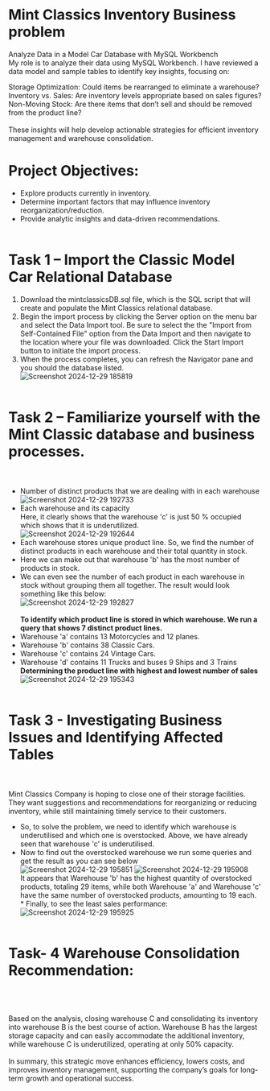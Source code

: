 # Mint Classics Inventory Business problem
Analyze Data in a Model Car Database with MySQL Workbench<br>
My role is to analyze their data using MySQL Workbench. I have reviewed a data model and sample tables to identify key insights, focusing on:

Storage Optimization: Could items be rearranged to eliminate a warehouse?<br>
Inventory vs. Sales: Are inventory levels appropriate based on sales figures?<br>
Non-Moving Stock: Are there items that don’t sell and should be removed from the product line?<br><br>
These insights will help develop actionable strategies for efficient inventory management and warehouse consolidation.

# Project Objectives:
* Explore products currently in inventory.<br>
* Determine important factors that may influence inventory reorganization/reduction.<br>
* Provide analytic insights and data-driven recommendations.<br><br>
# **Task 1 – Import the Classic Model Car Relational Database**<br>
1. Download the mintclassicsDB.sql file, which is the SQL script that will create and populate the
Mint Classics relational database.<br>
2. Begin the import process by clicking the Server option on the menu bar and select the Data
Import tool. Be sure to select the the "Import from Self-Contained File" option from the Data
Import and then navigate to the location where your file was downloaded. Click the Start Import
button to initiate the import process.<br>
3. When the process completes, you can refresh the Navigator pane and you should the database
listed.<br>
![Screenshot 2024-12-29 185819](https://github.com/user-attachments/assets/db1160ab-48bd-4d54-ba41-35b778365f2d)<br><br>
# **Task 2 – Familiarize yourself with the Mint Classic database and business processes.**<br><br>
* Number of distinct products that we are dealing with in each warehouse<br>
![Screenshot 2024-12-29 192733](https://github.com/user-attachments/assets/be519d0d-2649-4091-ac68-76cdba9a2516)
* Each warehouse and its capacity<br>
Here, it clearly shows that the warehouse 'c' is just 50 % occupied which shows that it is underutilized.<br>
![Screenshot 2024-12-29 192644](https://github.com/user-attachments/assets/85ff08f4-a8f8-4279-b8d0-ac327a72db16)
* Each warehouse stores unique product line. So, we find the number of distinct products in each warehouse and their total quantity in stock.
* Here we can make out that warehouse 'b' has the most number of products in stock.
* We can even see the number of each product in each warehouse in stock without grouping them all together. The result would look something like this below:<br>
![Screenshot 2024-12-29 192827](https://github.com/user-attachments/assets/c64be6c6-2901-402d-971d-b4c2cd215fdf)
<br><br>**To identify which product line is stored in which warehouse. We run a query that shows 7 distinct product lines.**
* Warehouse 'a' contains 13 Motorcycles and 12 planes.
* Warehouse 'b' contains 38 Classic Cars.
* Warehouse 'c' contains 24 Vintage Cars.
* Warehouse 'd' contains 11 Trucks and buses 9 Ships and 3 Trains<br>
  **Determining the product line with highest and lowest number of sales**<br>
  ![Screenshot 2024-12-29 195343](https://github.com/user-attachments/assets/5d7868f3-1931-46c9-9cd6-445e2916f36b)<br><br>
# **Task 3 - Investigating Business Issues and Identifying Affected Tables**<br><br>
Mint Classics Company is hoping to close one of their storage facilities. They want
suggestions and recommendations for reorganizing or reducing inventory, while still maintaining timely
service to their customers.<br>
* So, to solve the problem, we need to identify which warehouse is underutilised and which one is overstocked. Above, we have already seen that warehouse 'c' is underutilised.
* Now to find out the overstocked warehouse we run some queries and get the result as you can see below<br>
![Screenshot 2024-12-29 195851](https://github.com/user-attachments/assets/708f8bcf-d914-4787-b5ee-a09cfeeae614)
![Screenshot 2024-12-29 195908](https://github.com/user-attachments/assets/4d33c1c4-e59f-4903-a697-e51e9e7383aa)
<br>It appears that Warehouse 'b' has the highest quantity of overstocked products, totaling 29 items, while both Warehouse 'a' and Warehouse 'c' have the same number of overstocked products, amounting to 19 each.
<br>* Finally, to see the least sales performance:<br>
![Screenshot 2024-12-29 195925](https://github.com/user-attachments/assets/c4992398-741f-4d46-8b5b-5562cccc735a)<br><br>
# **Task- 4 Warehouse Consolidation Recommendation:**<br><br>
<br>Based on the analysis, closing warehouse C and consolidating its inventory into warehouse B is the best course of action. Warehouse B has the largest storage capacity and can easily accommodate the additional inventory, while warehouse C is underutilized, operating at only 50% capacity.<br><br>
In summary, this strategic move enhances efficiency, lowers costs, and improves inventory management, supporting the company’s goals for long-term growth and operational success.






  






